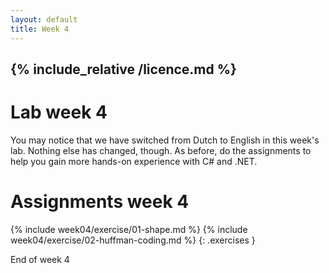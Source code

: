 ```yaml
---
layout: default
title: Week 4
---
```

{% include_relative /licence.md %}
---

# Lab week 4
You may notice that we have switched from Dutch to English in this week's lab. Nothing else has changed, though. As before, do the assignments to help you gain more hands-on experience with C# and .NET.

# Assignments week 4

{% include week04/exercise/01-shape.md %}
{% include week04/exercise/02-huffman-coding.md %}
{: .exercises }

End of week 4